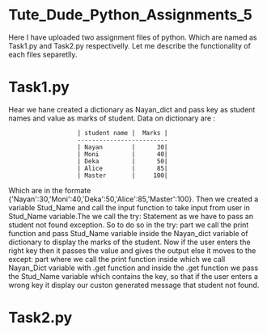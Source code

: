 # **Tute_Dude_Python_Assignments_5**
Here I have uploaded two assignment files of python. Which are named as Task1.py and Task2.py respectivelly. Let me describe the functionality of each files separetlly.

#         **Task1.py**
Hear we hane created a dictionary as Nayan_dict and pass key as student names and value as marks of student.
Data on dictionary are :

                       | student name |  Marks | 
                       -------------------------
                       | Nayan        |      30|
                       | Moni         |      40|
                       | Deka         |      50|
                       | Alice        |      85|
                       | Master       |     100|
                       
Which are in the formate {'Nayan':30,'Moni':40,'Deka':50,'Alice':85,'Master':100}. Then we created a variable Stud_Name and call the input function to take input from user in Stud_Name variable.The we call the try:  Statement as we have to pass an student not found exception. So to do so in the try: part we call the print function and pass Stud_Name variable inside the Nayan_dict variable of dictionary to display the marks of the student. Now if the user enters the right key then it passes the value and gives the output else it moves to the except: part where we call the print function inside which we call Nayan_Dict variable with .get function and inside the .get function we pass the Stud_Name variable which contains the key, so that if the user enters a wrong key it display our custon generated message that student not found.

#         **Task2.py**
